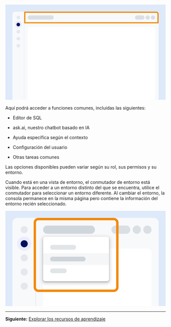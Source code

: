 ![Ejemplo que muestra la ubicación de la barra de herramientas en la pantalla.](Images/vgh1721089931412.png)

Aquí podrá acceder a funciones comunes, incluidas las siguientes:

-   Editor de SQL

-   ask.ai, nuestro chatbot basado en IA

-   Ayuda específica según el contexto

-   Configuración del usuario

-   Otras tareas comunes

Las opciones disponibles pueden variar según su rol, sus permisos y su entorno.

Cuando está en una vista de entorno, el conmutador de entorno está visible. Para acceder a un entorno distinto del que se encuentra, utilice el conmutador para seleccionar un entorno diferente. Al cambiar el entorno, la consola permanece en la misma página pero contiene la información del entorno recién seleccionado.

![Ejemplo que muestra la ubicación del conmutador de entornos en la pantalla.](Images/kzn1721171149686.png)

------------------------------------------------------------------------

**Siguiente:** [Explorar los recursos de aprendizaje](xex1721168413281.md)

